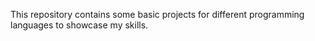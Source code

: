 This repository contains some basic projects for different programming languages to showcase my skills.
